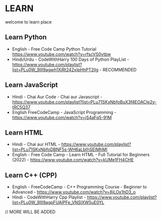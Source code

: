 # LEARN

welcome to learn place

## Learn Python
- English - Free Code Camp Python Tutorial https://www.youtube.com/watch?v=rfscVS0vtbw
- Hindi/Urdu - CodeWithHarry 100 Days of Python PlayList - https://www.youtube.com/playlist?list=PLu0W_9lII9agwh1XjRt242xIpHhPT2llg - RECOMMENDED

## Learn JavaScript
- Hindi - Chai Aur Code - Chai aur Javascript - https://www.youtube.com/playlist?list=PLu71SKxNbfoBuX3f4EOACle2y-tRC5Q37
- English FreeCodeCamp - JavaScript Programming - https://www.youtube.com/watch?v=jS4aFq5-91M

## Learn HTML
- Hindi - Chai aur HTML - https://www.youtube.com/playlist?list=PLu71SKxNbfoDBNF5s-WH6aLbthSEIMhMI
- English - Free Code Camp - Learn HTML - Full Tutorial for Beginners (2022) - https://www.youtube.com/watch?v=kUMe1FH4CHE

## Learn C++ (CPP)
- English - FreeCodeCamp - C++ Programming Course - Beginner to Advanced - https://www.youtube.com/watch?v=8jLOx1hD3_o
- Hindi - CodeWithHarry Cpp Playlist - https://www.youtube.com/playlist?list=PLu0W_9lII9agpFUAlPFe_VNSlXW5uE0YL

// MORE WILL BE ADDED